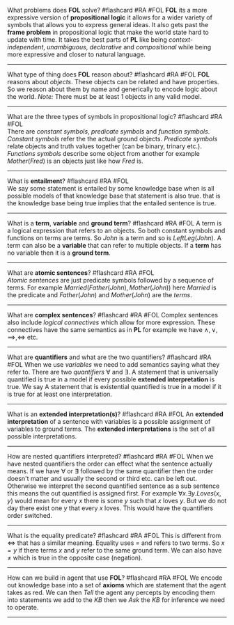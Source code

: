 What problems does **FOL** solve? #flashcard #RA #FOL 
	**FOL** its a more expressive version of **propositional logic** it allows for a wider variety of symbols that allows you to express general ideas. It also gets past the **frame problem** in propositional logic that make the world state hard to update with time. It takes the best parts of **PL** like being *context-independent*, *unambiguous*, *declarative* and *compositional* while being more expressive and closer to natural language.

---
What type of thing does **FOL** reason about? #flashcard #RA #FOL 
	**FOL** reasons about *objects*. These objects can be related and have properties. So we reason about them by name and generically to encode logic about the world. *Note:* There must be at least 1 objects in any valid model.

---
What are the three types of symbols in propositional logic? #flashcard #RA #FOL  
	There are *constant symbols*, *predicate symbols* and *function symbols*. *Constant symbols* refer the the actual ground objects. *Predicate symbols* relate objects and truth values together (can be binary, trinary etc.). *Functions symbols* describe some object from another for example $Mother(Fred)$ is an objects just like how $Fred$ is.

---
What is **entailment**? #flashcard #RA #FOL  
	We say some statement is entailed by some knowledge base when is all possible models of that knowledge base that statement is also true. that is the knowledge base being true implies that the entailed sentence is true.

---
What is a **term**, **variable** and **ground term**? #flashcard #RA #FOL 
	A term is a logical expression that refers to an objects. So both constant symbols and functions on terms are terms. So $John$ is a term and so is $LeftLeg(John)$. A term can also be a **variable** that can refer to multiple objects. If a **term** has no variable then it is a **ground term**.

---
What are **atomic sentences**? #flashcard #RA #FOL  
	*Atomic sentences* are just predicate symbols followed by a sequence of terms. For example $Married(Father(John), Mother(John))$ here $Married$ is the predicate and $Father(John)$ and $Mother(John)$ are the *terms*.

---
What are **complex sentences**? #flashcard #RA #FOL 
	Complex sentences also include *logical connectives* which allow for more expression. These connectives have the same semantics as in **PL** for example we have $\land, \lor, \implies, \iff$ etc.

---
What are **quantifiers** and what are the two quantifiers? #flashcard #RA #FOL 
	When we use *variables* we need to add semantics saying what they refer to. There are two *quantifiers* $\forall$ and $\exists$. A statement that is universally quantified is true in a model if every possible **extended interpretation** is true. We say A statement that is existential quantified is true in a model if it is true for at least one interpretation.
	
---
What is an **extended interpretation(s)**? #flashcard #RA #FOL 
	An **extended interpretation** of a sentence with variables is a possible assignment of variables to ground terms. The **extended interpretations** is the set of all possible interpretations.

---
How are nested quantifiers interpreted? #flashcard #RA #FOL 
	When we have nested quantifiers the order can effect what the sentence actually means. If we have $\forall$ or $\exists$ followed by the same quantifier then the order doesn't matter and usually the second or third etc. can be left out. Otherwise we interpret the second quantified sentence as a sub sentence this means the out quantified is assigned first. For example $\forall x. \exists y. Loves(x,y)$ would mean for every $x$ there is some $y$ such that $x$ loves $y$. But we do not day there exist one $y$ that every $x$ loves. This would have the quantifiers order switched.

---
What is the equality predicate? #flashcard #RA #FOL 
	This is different from $\iff$ that has a similar meaning. Equality uses $=$ and refers to two terms. So $x=y$ if there terms $x$ and $y$ refer to the same ground term. We can also have $\neq$ which is true in the opposite case (negation).

---
How can we build in agent that use **FOL**? #flashcard #RA #FOL 
	We encode out knowledge base into a set of **axioms** which are statement that the agent takes as red. We can then $Tell$ the agent any percepts by encoding them into statements we add to the $KB$ then we $Ask$ the $KB$ for inference we need to operate.

---
